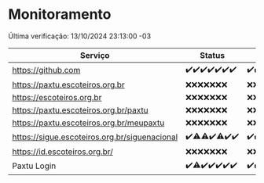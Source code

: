 # Monitoramento

Última verificação: 13/10/2024 23:13:00 -03

|Serviço|Status|Últimas 24h|
|---|---|---|
|https://github.com|<span title="2024-10-07: OK=23">✔️</span><span title="2024-10-08: OK=23">✔️</span><span title="2024-10-09: OK=23">✔️</span><span title="2024-10-10: OK=23">✔️</span><span title="2024-10-11: OK=23">✔️</span><span title="2024-10-12: OK=23">✔️</span><span title="2024-10-13: OK=1">✔️</span>|<span title="12/10/2024 23:15:00 -03 : 200">✔️</span><span title="13/10/2024 00:17:00 -03 : 200">✔️</span><span title="13/10/2024 01:09:00 -03 : 200">✔️</span><span title="13/10/2024 02:08:00 -03 : 200">✔️</span><span title="13/10/2024 03:11:00 -03 : 200">✔️</span><span title="13/10/2024 04:07:00 -03 : 200">✔️</span><span title="13/10/2024 05:10:00 -03 : 200">✔️</span><span title="13/10/2024 06:08:00 -03 : 200">✔️</span><span title="13/10/2024 07:07:00 -03 : 200">✔️</span><span title="13/10/2024 08:06:00 -03 : 200">✔️</span><span title="13/10/2024 09:13:00 -03 : 200">✔️</span><span title="13/10/2024 10:14:00 -03 : 200">✔️</span><span title="13/10/2024 11:06:00 -03 : 200">✔️</span><span title="13/10/2024 12:06:00 -03 : 200">✔️</span><span title="13/10/2024 13:08:00 -03 : 200">✔️</span><span title="13/10/2024 14:06:00 -03 : 200">✔️</span><span title="13/10/2024 15:09:00 -03 : 200">✔️</span><span title="13/10/2024 16:07:00 -03 : 200">✔️</span><span title="13/10/2024 17:08:00 -03 : 200">✔️</span><span title="13/10/2024 18:07:00 -03 : 200">✔️</span><span title="13/10/2024 19:07:00 -03 : 200">✔️</span><span title="13/10/2024 20:08:00 -03 : 200">✔️</span><span title="13/10/2024 21:41:00 -03 : 200">✔️</span><span title="13/10/2024 23:13:00 -03 : 200">✔️</span>|
|https://paxtu.escoteiros.org.br|<span title="2024-10-07: Falhas=23">❌</span><span title="2024-10-08: Falhas=23">❌</span><span title="2024-10-09: Falhas=23">❌</span><span title="2024-10-10: Falhas=23">❌</span><span title="2024-10-11: Falhas=23">❌</span><span title="2024-10-12: Falhas=23">❌</span><span title="2024-10-13: Falhas=1">❌</span>|<span title="12/10/2024 23:15:00 -03 : 403">❌</span><span title="13/10/2024 00:17:00 -03 : 403">❌</span><span title="13/10/2024 01:09:00 -03 : 403">❌</span><span title="13/10/2024 02:08:00 -03 : 403">❌</span><span title="13/10/2024 03:11:00 -03 : 403">❌</span><span title="13/10/2024 04:07:00 -03 : 403">❌</span><span title="13/10/2024 05:10:00 -03 : 403">❌</span><span title="13/10/2024 06:08:00 -03 : 403">❌</span><span title="13/10/2024 07:07:00 -03 : 403">❌</span><span title="13/10/2024 08:06:00 -03 : 403">❌</span><span title="13/10/2024 09:13:00 -03 : 403">❌</span><span title="13/10/2024 10:14:00 -03 : 403">❌</span><span title="13/10/2024 11:06:00 -03 : 403">❌</span><span title="13/10/2024 12:06:00 -03 : 403">❌</span><span title="13/10/2024 13:08:00 -03 : 403">❌</span><span title="13/10/2024 14:06:00 -03 : 403">❌</span><span title="13/10/2024 15:09:00 -03 : 403">❌</span><span title="13/10/2024 16:07:00 -03 : 403">❌</span><span title="13/10/2024 17:08:00 -03 : 403">❌</span><span title="13/10/2024 18:07:00 -03 : 403">❌</span><span title="13/10/2024 19:07:00 -03 : 403">❌</span><span title="13/10/2024 20:08:00 -03 : 403">❌</span><span title="13/10/2024 21:41:00 -03 : 403">❌</span><span title="13/10/2024 23:13:00 -03 : 403">❌</span>|
|https://escoteiros.org.br|<span title="2024-10-07: Falhas=23">❌</span><span title="2024-10-08: Falhas=23">❌</span><span title="2024-10-09: Falhas=23">❌</span><span title="2024-10-10: Falhas=23">❌</span><span title="2024-10-11: Falhas=23">❌</span><span title="2024-10-12: Falhas=23">❌</span><span title="2024-10-13: Falhas=1">❌</span>|<span title="12/10/2024 23:15:00 -03 : 403">❌</span><span title="13/10/2024 00:17:00 -03 : 403">❌</span><span title="13/10/2024 01:09:00 -03 : 403">❌</span><span title="13/10/2024 02:08:00 -03 : 403">❌</span><span title="13/10/2024 03:11:00 -03 : 403">❌</span><span title="13/10/2024 04:07:00 -03 : 403">❌</span><span title="13/10/2024 05:10:00 -03 : 403">❌</span><span title="13/10/2024 06:08:00 -03 : 403">❌</span><span title="13/10/2024 07:07:00 -03 : 403">❌</span><span title="13/10/2024 08:06:00 -03 : 403">❌</span><span title="13/10/2024 09:13:00 -03 : 403">❌</span><span title="13/10/2024 10:14:00 -03 : 403">❌</span><span title="13/10/2024 11:06:00 -03 : 403">❌</span><span title="13/10/2024 12:06:00 -03 : 403">❌</span><span title="13/10/2024 13:08:00 -03 : 403">❌</span><span title="13/10/2024 14:06:00 -03 : 403">❌</span><span title="13/10/2024 15:09:00 -03 : 403">❌</span><span title="13/10/2024 16:07:00 -03 : 403">❌</span><span title="13/10/2024 17:08:00 -03 : 403">❌</span><span title="13/10/2024 18:07:00 -03 : 403">❌</span><span title="13/10/2024 19:07:00 -03 : 403">❌</span><span title="13/10/2024 20:08:00 -03 : 403">❌</span><span title="13/10/2024 21:41:00 -03 : 403">❌</span><span title="13/10/2024 23:13:00 -03 : 403">❌</span>|
|https://paxtu.escoteiros.org.br/paxtu|<span title="2024-10-07: Falhas=23">❌</span><span title="2024-10-08: Falhas=23">❌</span><span title="2024-10-09: Falhas=23">❌</span><span title="2024-10-10: Falhas=23">❌</span><span title="2024-10-11: Falhas=23">❌</span><span title="2024-10-12: Falhas=23">❌</span><span title="2024-10-13: Falhas=1">❌</span>|<span title="12/10/2024 23:15:00 -03 : 403">❌</span><span title="13/10/2024 00:17:00 -03 : 403">❌</span><span title="13/10/2024 01:09:00 -03 : 403">❌</span><span title="13/10/2024 02:08:00 -03 : 403">❌</span><span title="13/10/2024 03:11:00 -03 : 403">❌</span><span title="13/10/2024 04:07:00 -03 : 403">❌</span><span title="13/10/2024 05:10:00 -03 : 403">❌</span><span title="13/10/2024 06:08:00 -03 : 403">❌</span><span title="13/10/2024 07:07:00 -03 : 403">❌</span><span title="13/10/2024 08:06:00 -03 : 403">❌</span><span title="13/10/2024 09:13:00 -03 : 403">❌</span><span title="13/10/2024 10:14:00 -03 : 403">❌</span><span title="13/10/2024 11:06:00 -03 : 403">❌</span><span title="13/10/2024 12:06:00 -03 : 403">❌</span><span title="13/10/2024 13:08:00 -03 : 403">❌</span><span title="13/10/2024 14:06:00 -03 : 403">❌</span><span title="13/10/2024 15:09:00 -03 : 403">❌</span><span title="13/10/2024 16:07:00 -03 : 403">❌</span><span title="13/10/2024 17:08:00 -03 : 403">❌</span><span title="13/10/2024 18:07:00 -03 : 403">❌</span><span title="13/10/2024 19:07:00 -03 : 403">❌</span><span title="13/10/2024 20:08:00 -03 : 403">❌</span><span title="13/10/2024 21:41:00 -03 : 403">❌</span><span title="13/10/2024 23:13:00 -03 : 403">❌</span>|
|https://paxtu.escoteiros.org.br/meupaxtu|<span title="2024-10-07: Falhas=23">❌</span><span title="2024-10-08: Falhas=23">❌</span><span title="2024-10-09: Falhas=23">❌</span><span title="2024-10-10: Falhas=23">❌</span><span title="2024-10-11: Falhas=23">❌</span><span title="2024-10-12: Falhas=23">❌</span><span title="2024-10-13: Falhas=1">❌</span>|<span title="12/10/2024 23:15:00 -03 : 403">❌</span><span title="13/10/2024 00:17:00 -03 : 403">❌</span><span title="13/10/2024 01:09:00 -03 : 403">❌</span><span title="13/10/2024 02:08:00 -03 : 403">❌</span><span title="13/10/2024 03:11:00 -03 : 403">❌</span><span title="13/10/2024 04:07:00 -03 : 403">❌</span><span title="13/10/2024 05:10:00 -03 : 403">❌</span><span title="13/10/2024 06:08:00 -03 : 403">❌</span><span title="13/10/2024 07:07:00 -03 : 403">❌</span><span title="13/10/2024 08:06:00 -03 : 403">❌</span><span title="13/10/2024 09:13:00 -03 : 403">❌</span><span title="13/10/2024 10:14:00 -03 : 403">❌</span><span title="13/10/2024 11:06:00 -03 : 403">❌</span><span title="13/10/2024 12:06:00 -03 : 403">❌</span><span title="13/10/2024 13:08:00 -03 : 403">❌</span><span title="13/10/2024 14:06:00 -03 : 403">❌</span><span title="13/10/2024 15:09:00 -03 : 403">❌</span><span title="13/10/2024 16:07:00 -03 : 403">❌</span><span title="13/10/2024 17:08:00 -03 : 403">❌</span><span title="13/10/2024 18:07:00 -03 : 403">❌</span><span title="13/10/2024 19:07:00 -03 : 403">❌</span><span title="13/10/2024 20:08:00 -03 : 403">❌</span><span title="13/10/2024 21:41:00 -03 : 403">❌</span><span title="13/10/2024 23:13:00 -03 : 403">❌</span>|
|https://sigue.escoteiros.org.br/siguenacional|<span title="2024-10-07: OK=23">✔️</span><span title="2024-10-08: OK=22, Falhas=1">⚠️</span><span title="2024-10-09: OK=22, Falhas=1">⚠️</span><span title="2024-10-10: OK=23">✔️</span><span title="2024-10-11: OK=22, Falhas=1">⚠️</span><span title="2024-10-12: OK=23">✔️</span><span title="2024-10-13: OK=1">✔️</span>|<span title="12/10/2024 23:15:00 -03 : 200">✔️</span><span title="13/10/2024 00:17:00 -03 : 200">✔️</span><span title="13/10/2024 01:09:00 -03 : 200">✔️</span><span title="13/10/2024 02:08:00 -03 : 200">✔️</span><span title="13/10/2024 03:11:00 -03 : 200">✔️</span><span title="13/10/2024 04:07:00 -03 : 200">✔️</span><span title="13/10/2024 05:10:00 -03 : 200">✔️</span><span title="13/10/2024 06:08:00 -03 : 200">✔️</span><span title="13/10/2024 07:07:00 -03 : 200">✔️</span><span title="13/10/2024 08:06:00 -03 : 200">✔️</span><span title="13/10/2024 09:13:00 -03 : 200">✔️</span><span title="13/10/2024 10:14:00 -03 : 200">✔️</span><span title="13/10/2024 11:06:00 -03 : 200">✔️</span><span title="13/10/2024 12:06:00 -03 : 200">✔️</span><span title="13/10/2024 13:08:00 -03 : 200">✔️</span><span title="13/10/2024 14:06:00 -03 : 200">✔️</span><span title="13/10/2024 15:09:00 -03 : 200">✔️</span><span title="13/10/2024 16:07:00 -03 : 200">✔️</span><span title="13/10/2024 17:08:00 -03 : 200">✔️</span><span title="13/10/2024 18:07:00 -03 : 200">✔️</span><span title="13/10/2024 19:07:00 -03 : 200">✔️</span><span title="13/10/2024 20:08:00 -03 : 200">✔️</span><span title="13/10/2024 21:41:00 -03 : 200">✔️</span><span title="13/10/2024 23:13:00 -03 : 200">✔️</span>|
|https://id.escoteiros.org.br/|<span title="2024-10-07: Falhas=23">❌</span><span title="2024-10-08: Falhas=23">❌</span><span title="2024-10-09: Falhas=23">❌</span><span title="2024-10-10: Falhas=23">❌</span><span title="2024-10-11: Falhas=23">❌</span><span title="2024-10-12: Falhas=23">❌</span><span title="2024-10-13: Falhas=1">❌</span>|<span title="12/10/2024 23:15:00 -03 : 403">❌</span><span title="13/10/2024 00:17:00 -03 : 403">❌</span><span title="13/10/2024 01:09:00 -03 : 403">❌</span><span title="13/10/2024 02:08:00 -03 : 403">❌</span><span title="13/10/2024 03:11:00 -03 : 403">❌</span><span title="13/10/2024 04:07:00 -03 : 403">❌</span><span title="13/10/2024 05:10:00 -03 : 403">❌</span><span title="13/10/2024 06:08:00 -03 : 403">❌</span><span title="13/10/2024 07:07:00 -03 : 403">❌</span><span title="13/10/2024 08:06:00 -03 : 403">❌</span><span title="13/10/2024 09:13:00 -03 : 403">❌</span><span title="13/10/2024 10:14:00 -03 : 403">❌</span><span title="13/10/2024 11:06:00 -03 : 403">❌</span><span title="13/10/2024 12:06:00 -03 : 403">❌</span><span title="13/10/2024 13:08:00 -03 : 403">❌</span><span title="13/10/2024 14:06:00 -03 : 403">❌</span><span title="13/10/2024 15:09:00 -03 : 403">❌</span><span title="13/10/2024 16:07:00 -03 : 403">❌</span><span title="13/10/2024 17:08:00 -03 : 403">❌</span><span title="13/10/2024 18:07:00 -03 : 403">❌</span><span title="13/10/2024 19:07:00 -03 : 403">❌</span><span title="13/10/2024 20:08:00 -03 : 403">❌</span><span title="13/10/2024 21:41:00 -03 : 403">❌</span><span title="13/10/2024 23:13:00 -03 : 403">❌</span>|
|Paxtu Login|<span title="2024-10-07: OK=23">✔️</span><span title="2024-10-08: OK=22, Falhas=1">⚠️</span><span title="2024-10-09: OK=23">✔️</span><span title="2024-10-10: OK=23">✔️</span><span title="2024-10-11: OK=23">✔️</span><span title="2024-10-12: OK=23">✔️</span><span title="2024-10-13: OK=1">✔️</span>|<span title="12/10/2024 23:15:00 -03 : 200">✔️</span><span title="13/10/2024 00:17:00 -03 : 200">✔️</span><span title="13/10/2024 01:09:00 -03 : 200">✔️</span><span title="13/10/2024 02:08:00 -03 : 200">✔️</span><span title="13/10/2024 03:11:00 -03 : 200">✔️</span><span title="13/10/2024 04:07:00 -03 : 200">✔️</span><span title="13/10/2024 05:10:00 -03 : 200">✔️</span><span title="13/10/2024 06:08:00 -03 : 200">✔️</span><span title="13/10/2024 07:07:00 -03 : 200">✔️</span><span title="13/10/2024 08:06:00 -03 : 200">✔️</span><span title="13/10/2024 09:13:00 -03 : 200">✔️</span><span title="13/10/2024 10:14:00 -03 : 200">✔️</span><span title="13/10/2024 11:06:00 -03 : 200">✔️</span><span title="13/10/2024 12:06:00 -03 : 200">✔️</span><span title="13/10/2024 13:08:00 -03 : 200">✔️</span><span title="13/10/2024 14:06:00 -03 : 200">✔️</span><span title="13/10/2024 15:09:00 -03 : 200">✔️</span><span title="13/10/2024 16:07:00 -03 : 200">✔️</span><span title="13/10/2024 17:08:00 -03 : 200">✔️</span><span title="13/10/2024 18:07:00 -03 : 200">✔️</span><span title="13/10/2024 19:07:00 -03 : 200">✔️</span><span title="13/10/2024 20:08:00 -03 : 200">✔️</span><span title="13/10/2024 21:41:00 -03 : 200">✔️</span><span title="13/10/2024 23:13:00 -03 : 200">✔️</span>|
